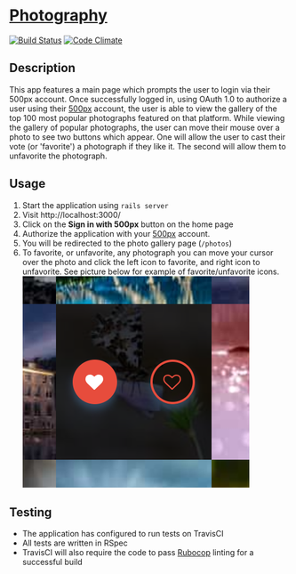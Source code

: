 # [Photography](https://photograph.michaelfich.com/)

[![Build Status](https://travis-ci.org/michaelfich/photography.svg?branch=master)](https://travis-ci.org/michaelfich/photography) [![Code Climate](https://codeclimate.com/github/michaelfich/photography/badges/gpa.svg)](https://codeclimate.com/github/michaelfich/photography)

## Description

This app features a main page which prompts the user to login via their 500px account.  Once successfully logged in, using OAuth 1.0 to authorize a user using their [500px](https://www.500px.com) account, the user is able to view the gallery of the top 100 most popular photographs featured on that platform.  While viewing the gallery of popular photographs, the user can move their mouse over a photo to see two buttons which appear.  One will allow the user to cast their vote (or 'favorite') a photograph if they like it.  The second will allow them to unfavorite the photograph.

## Usage

1. Start the application using `rails server`
2. Visit http://localhost:3000/
3. Click on the **Sign in with 500px** button on the home page
4. Authorize the application with your [500px](https://www.500px.com/) account.
5. You will be redirected to the photo gallery page (`/photos`)
6. To favorite, or unfavorite, any photograph you can move your cursor over the photo and click the left icon to favorite, and right icon to unfavorite.  See picture below for example of favorite/unfavorite icons.
![Favorite and Unfavorite Photograph](app/assets/images/favorite.png)

## Testing

* The application has configured to run tests on TravisCI
* All tests are written in RSpec
* TravisCI will also require the code to pass [Rubocop](https://github.com/bbatsov/rubocop) linting for a successful build
